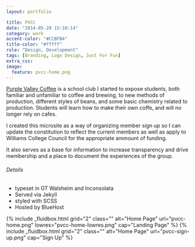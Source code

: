 ```yaml
---
layout: portfolio

title: PVCC
date: "2014-05-29 15:10:14"
category: work
accent-color: "#CCBFB4"
title-color: "#fffff"
role: "Design, Development"
tags: [Branding, Logo Design, Just For Fun]
extra_css:
image:
  feature: pvcc-home.png
---
```


[Purple Valley Coffee](http://pvcc.twnsnd.co) is a school club I started to expose students, both familiar and unfamiliar to coffee and brewing, to new methods of production, different styles of beans, and some basic chemistry related to production. Students will learn how to make their own coffe, and will no longer rely on cafes.

I created this microsite as a way of organizing member sign up so I can update the constitution to reflect the current members as well as apply to Williams College Council for the appropriate ammount of funding.

It also serves as a base for information to increase transparency and drive membership and a place to document the experiences of the group.


###### Details
* typeset in GT Walsheim and Inconsolata
* Served via Jekyll
* styled with SCSS
* Hosted by BlueHost

<div>
{% include _fluidbox.html grid="2" class="" alt="Home Page" url="pvcc-home.png" lowres="pvcc-home-lowres.png" cap="Landing Page" %}
{% include _fluidbox.html grid="2" class="" alt="Home Page" url="pvcc-sign-up.png" cap="Sign Up" %}
</div>
